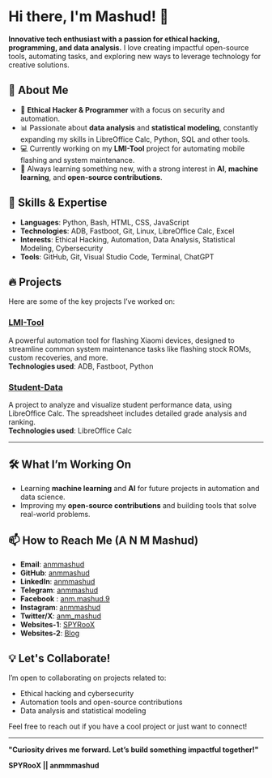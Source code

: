 # Hi there, I'm Mashud! 👋

**Innovative tech enthusiast with a passion for ethical hacking, programming, and data analysis.** I love creating impactful open-source tools, automating tasks, and exploring new ways to leverage technology for creative solutions.

## 🌟 About Me
- 🔐 **Ethical Hacker & Programmer** with a focus on security and automation.
- 📊 Passionate about **data analysis** and **statistical modeling**, constantly expanding my skills in LibreOffice Calc, Python, SQL and other tools.
- 💻 Currently working on my **LMI-Tool** project for automating mobile flashing and system maintenance.
- 🌱 Always learning something new, with a strong interest in **AI**, **machine learning**, and **open-source contributions**.

## 🚀 Skills & Expertise
- **Languages**: Python, Bash, HTML, CSS, JavaScript
- **Technologies**: ADB, Fastboot, Git, Linux, LibreOffice Calc, Excel
- **Interests**: Ethical Hacking, Automation, Data Analysis, Statistical Modeling, Cybersecurity
- **Tools**: GitHub, Git, Visual Studio Code, Terminal, ChatGPT

## 🔥 Projects
Here are some of the key projects I’ve worked on:

### [LMI-Tool](https://github.com/anmmashud/LMI-Tool)
A powerful automation tool for flashing Xiaomi devices, designed to streamline common system maintenance tasks like flashing stock ROMs, custom recoveries, and more.  
**Technologies used**: ADB, Fastboot, Python

### [Student-Data](https://github.com/anmmashud/Student-Data)
A project to analyze and visualize student performance data, using LibreOffice Calc. The spreadsheet includes detailed grade analysis and ranking.  
**Technologies used**: LibreOffice Calc

---

## 🛠️ What I’m Working On
- Learning **machine learning** and **AI** for future projects in automation and data science.
- Improving my **open-source contributions** and building tools that solve real-world problems.

## 📫 How to Reach Me (A N M Mashud)
- **Email**: [anmmashud](anmmashud123@gmail.com)
- **GitHub**: [anmmashud](https://github.com/anmmashud)
- **LinkedIn**: [anmmashud](https://www.linkedin.com/in/anmmashud)
- **Telegram**: [anmmashud](https://t.me/anmmashud)
- **Facebook** : [anm.mashud.9](https://facebook.com/anm.mashud.9)
- **Instagram**: [anmmashud](https://instagram.com/anmmashud)
- **Twitter/X**: [anm_mashud](https://x.com/anm_mashud)
- **Websites-1**: [SPYRooX](https://spyroox.rf.gd)
- **Websites-2**: [Blog](https://anmmashud02.blogspot.com)

## 💡 Let's Collaborate!
I’m open to collaborating on projects related to:
- Ethical hacking and cybersecurity
- Automation tools and open-source contributions
- Data analysis and statistical modeling

Feel free to reach out if you have a cool project or just want to connect!

---

**"Curiosity drives me forward. Let’s build something impactful together!"**

**SPYRooX || anmmmashud**
